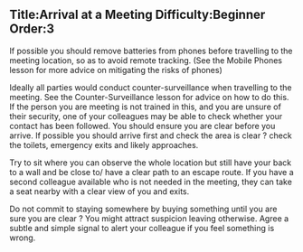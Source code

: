 Title:Arrival at a Meeting
Difficulty:Beginner
Order:3
---
If possible you should remove batteries from phones before travelling to the meeting location, so as to avoid remote tracking. (See the Mobile Phones lesson for more advice on mitigating the risks of phones)

Ideally all parties would conduct counter-surveillance when travelling to the meeting. See the Counter-Surveillance lesson for advice on how to do this. If the person you are meeting is not trained in this, and you are unsure of their security, one of your colleagues may be able to check whether your contact has been followed. You should ensure you are clear before you arrive. If possible you should arrive first and check the area is clear ? check the toilets, emergency exits and likely approaches.

Try to sit where you can observe the whole location but still have your back to a wall and be close to/ have a clear path to an escape route. If you have a second colleague available who is not needed in the meeting, they can take a seat nearby with a clear view of you and exits.

Do not commit to staying somewhere by buying something until you are sure you are clear ? You might attract suspicion leaving otherwise. Agree a subtle and simple signal to alert your colleague if you feel something is wrong.
